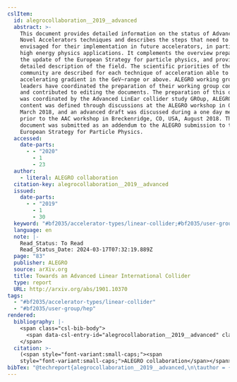 ```yaml
---
cslItem:
  id: alegrocollaboration__2019__advanced
  abstract: >-
    This document provides detailed information on the status of Advanced and
    Novel Accelerators techniques and describes the steps that need to be
    envisaged for their implementation in future accelerators, in particular for
    high energy physics applications. It complements the overview prepared for
    the update of the European Strategy for particle physics, and provides a
    detailed description of the field. The scientific priorities of the
    community are described for each technique of acceleration able to achieve
    accelerating gradient in the GeV~range or above. ALEGRO working group
    leaders have coordinated the preparation of their working group contribution
    and contributed to editing the documents. The preparation of this document
    was coordinated by the Advanced LinEar collider study GROup, ALEGRO. The
    content was defined through discussions at the ALEGRO workshop in Oxford UK,
    March 2018, and an advanced draft was discussed during a one day meeting
    prior to the AAC workshop in Breckenridge, CO, USA, August 2018. This
    document was submitted as an addendum to the ALEGRO submission to the
    European Strategy for Particle Physics.
  accessed:
    date-parts:
      - - "2020"
        - 1
        - 23
  author:
    - literal: ALEGRO collaboration
  citation-key: alegrocollaboration__2019__advanced
  issued:
    date-parts:
      - - "2019"
        - 1
        - 30
  keyword: "#bf2035/accelerator-types/linear-collider;#bf2035/user-group/hep"
  language: en
  note: |-
    Read_Status: To Read
    Read_Status_Date: 2024-03-17T07:32:19.889Z
  page: "83"
  publisher: ALEGRO
  source: arXiv.org
  title: Towards an Advanced Linear International Collider
  type: report
  URL: http://arxiv.org/abs/1901.10370
tags:
  - "#bf2035/accelerator-types/linear-collider"
  - "#bf2035/user-group/hep"
rendered:
  bibliography: |-
    <span class="csl-bib-body">
      <span data-csl-entry-id="alegrocollaboration__2019__advanced" class="csl-entry"><span class='author-bib'>ALEGRO collaboration</span>. <span class='date-bib'>(2019)</span>. <span class='title'><i><b><span style="font-style:normal;">Towards an Advanced Linear International Collider</span></b></i></span> (S. 83). ALEGRO. <span class='URL'><a href='http://arxiv.org/abs/1901.10370'>LINK</a></span></span>
    </span>
  citation: >-
    (<span style="font-variant:small-caps;"><span
    style="font-variant:small-caps;">ALEGRO collaboration</span></span>, 2019)
bibTex: "@techreport{alegrocollaboration__2019__advanced,\n\tauthor = {{ALEGRO collaboration}},\n\tyear = {2019},\n\tmonth = {jan 30},\n\tnote = {Read\\textunderscore{}Status: To Read\nRead\\textunderscore{}Status\\textunderscore{}Date: 2024-03-17T07:32:19.889Z},\n\tpages = {83},\n\tinstitution = {ALEGRO},\n\ttitle = {Towards an {Advanced} {Linear} {International} {Collider}},\n\turl = {http://arxiv.org/abs/1901.10370},\n}\n\n"
---
```

